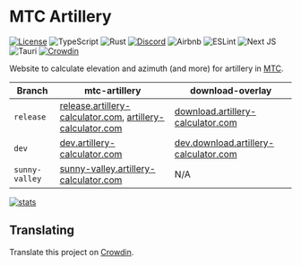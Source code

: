 # MTC Artillery

[![License](https://img.shields.io/github/license/grand-hawk/artillery-calculator?style=for-the-badge)](./LICENSE)
![TypeScript](https://img.shields.io/badge/typescript-%23007ACC.svg?style=for-the-badge&logo=typescript&logoColor=white)
![Rust](https://img.shields.io/badge/rust-%23000000.svg?style=for-the-badge&logo=rust&logoColor=white)
[![Discord](https://img.shields.io/badge/Discord-%235865F2.svg?style=for-the-badge&logo=discord&logoColor=white)](https://discord.gg/multicrew)
![Airbnb](https://img.shields.io/badge/Airbnb-%23ff5a5f.svg?style=for-the-badge&logo=Airbnb&logoColor=white)
![ESLint](https://img.shields.io/badge/ESLint-4B3263?style=for-the-badge&logo=eslint&logoColor=white)
![Next JS](https://img.shields.io/badge/Next-black?style=for-the-badge&logo=next.js&logoColor=white)
![Tauri](https://img.shields.io/badge/tauri-%2324C8DB.svg?style=for-the-badge&logo=tauri&logoColor=%23FFFFFF)
[![Crowdin](https://img.shields.io/badge/Crowdin-2E3340.svg?style=for-the-badge&logo=Crowdin&logoColor=white)](https://crowdin.com/project/mtc-artillery)

Website to calculate elevation and azimuth (and more) for artillery in [MTC](https://www.roblox.com/games/9520328730).

| Branch         | mtc-artillery                                                                                                                              | download-overlay                                                                       |
| -------------- | ------------------------------------------------------------------------------------------------------------------------------------------ | -------------------------------------------------------------------------------------- |
| `release`      | [release.artillery-calculator.com](https://release.artillery-calculator.com), [artillery-calculator.com](https://artillery-calculator.com) | [download.artillery-calculator.com](https://download.artillery-calculator.com)         |
| `dev`          | [dev.artillery-calculator.com](https://dev.artillery-calculator.com)                                                                       | [dev.download.artillery-calculator.com](https://dev.download.artillery-calculator.com) |
| `sunny-valley` | [sunny-valley.artillery-calculator.com](https://sunny-valley.artillery-calculator.com)                                                     | N/A                                                                                    |

[![stats](https://umami-views.astrid.exposed/svg?shareURL=https://analytics.astrid.exposed/share/EbboPxt202HztOT9/artillery-calculator.com&theme=light)](https://github.com/ari-party/umami-views)

## Translating

Translate this project on [Crowdin](https://crowdin.com/project/mtc-artillery).
